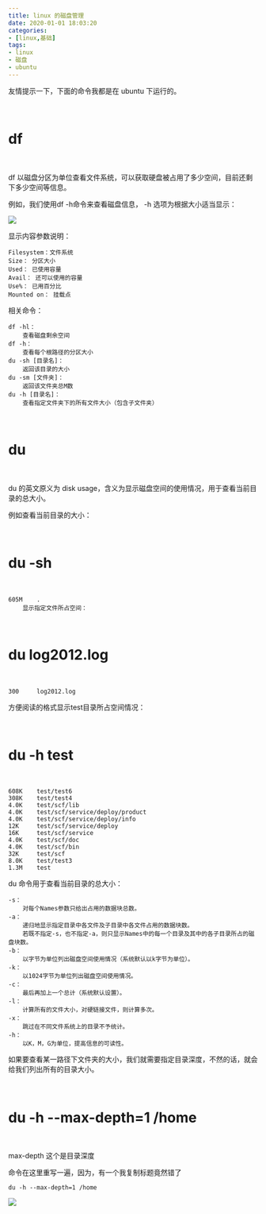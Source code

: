 ```yaml
---
title: linux 的磁盘管理
date: 2020-01-01 18:03:20
categories:
- [linux,基础]
tags:
- linux
- 磁盘
- ubuntu
---
```

友情提示一下，下面的命令我都是在 ubuntu 下运行的。

<!-- more -->

<br/>

# df

<br/>

df 以磁盘分区为单位查看文件系统，可以获取硬盘被占用了多少空间，目前还剩下多少空间等信息。

例如，我们使用df -h命令来查看磁盘信息， -h 选项为根据大小适当显示：

![](/images/linux/4_0.png)

显示内容参数说明：

	Filesystem：文件系统
	Size： 分区大小
	Used： 已使用容量
	Avail： 还可以使用的容量
	Use%： 已用百分比
	Mounted on： 挂载点　

相关命令：

	df -hl：
		查看磁盘剩余空间
	df -h：
		查看每个根路径的分区大小
	du -sh [目录名]：
		返回该目录的大小
	du -sm [文件夹]：
		返回该文件夹总M数
	du -h [目录名]：
		查看指定文件夹下的所有文件大小（包含子文件夹）

<br/>

# du

<br/>

du 的英文原义为 disk usage，含义为显示磁盘空间的使用情况，用于查看当前目录的总大小。

例如查看当前目录的大小：

<br/>

# du -sh

<br/>

	605M    .
		显示指定文件所占空间：

<br/>

# du log2012.log 

<br/>

	300     log2012.log

方便阅读的格式显示test目录所占空间情况：

<br/>

# du -h test

<br/>

	608K    test/test6
	308K    test/test4
	4.0K    test/scf/lib
	4.0K    test/scf/service/deploy/product
	4.0K    test/scf/service/deploy/info
	12K     test/scf/service/deploy
	16K     test/scf/service
	4.0K    test/scf/doc
	4.0K    test/scf/bin
	32K     test/scf
	8.0K    test/test3
	1.3M    test

du 命令用于查看当前目录的总大小：

	-s：
		对每个Names参数只给出占用的数据块总数。
	-a：
		递归地显示指定目录中各文件及子目录中各文件占用的数据块数。
		若既不指定-s，也不指定-a，则只显示Names中的每一个目录及其中的各子目录所占的磁盘块数。
	-b：
		以字节为单位列出磁盘空间使用情况（系统默认以k字节为单位）。
	-k：
		以1024字节为单位列出磁盘空间使用情况。
	-c：
		最后再加上一个总计（系统默认设置）。
	-l：
		计算所有的文件大小，对硬链接文件，则计算多次。
	-x：
		跳过在不同文件系统上的目录不予统计。
	-h：
		以K，M，G为单位，提高信息的可读性。

如果要查看某一路径下文件夹的大小，我们就需要指定目录深度，不然的话，就会给我们列出所有的目录大小。

<br/>

# du -h --max-depth=1 /home

<br/>

max-depth 这个是目录深度

命令在这里重写一遍，因为，有一个我复制标题竟然错了

    du -h --max-depth=1 /home

![](/images/linux/4_1.png)
